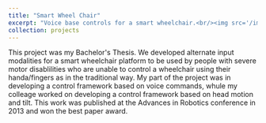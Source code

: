 ```yaml
---
title: "Smart Wheel Chair"
excerpt: "Voice base controls for a smart wheelchair.<br/><img src='/images/wheelchair.png'>"
collection: projects
---
```


This project was my Bachelor's Thesis. We developed alternate input modalities for a smart wheelchair platform to be used by people with severe motor disablilities who are unable to control a wheelchair using their handa/fingers as in the traditional way. My part of the project was in developing a control framework based on voice commands, whule my colleage worked on developing a control framework based on head motion and tilt. This work was published at the Advances in Robotics conference in 2013 and won the best paper award.
